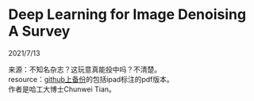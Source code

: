 # Deep Learning for Image Denoising A Survey  

2021/7/13  

来源：不知名杂志？这玩意真能投中吗？不清楚。  
resource：[github上备份](https://github.com/YouCaiJun98/YouCaiJun98.github.io/blob/master/articles/CV/Denoising/Deep%20Learning%20for%20Image%20Denoising%EF%BC%9AA%20Survey.pdf)的包括ipad标注的pdf版本。  
作者是哈工大博士Chunwei Tian。  



